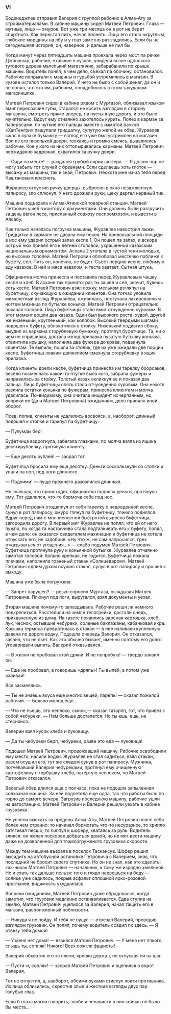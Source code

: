 ### VI

Боденеджпев отправил Валерия с группой рабочих в Алма-Ату за стройматериалами.
В кабине машины сидел Матвей Петрович.
Глаза — мутные, лицо — хмурое.
Вот уже три месяца он в рот не берет спиртного.
Как перестал пить, начал полнеть.
Лицо его стало округлым, глубокие морщины на лбу и у глаз заметно разгладились.
Если бы не сегодняшняя история, он, наверное, и дальше не пил бы.

Когда минут через пятнадцать машина проехала через мост па речке Джанашар, рабочие, ехавшие в кузове, увидели возле одппокого тутового дерева малепький магазпнчик, забарабанили по крыше машины.
Водитель понял, в чем дело, съехал па обочину, остановился.
Рабочие попрыгали с машины и гурьбой устремились в магазин.
В кузове остался только Валерий.
У него не было с собой денег, да он и не понял, что это им, рабочим, понадобилось в этом захудалом магазиншпке.

Матвей Петрович сидел в кабине рядом с Муртазой, облизывал языком вмиг пересохшие губы, старался не косить взглядом в сторону магазина, смотреть прямо вперед, па пустынную дорогу, и это было мучптельно.
Вдруг ему отчаянно захотелось курить.
Полез в карман за папиросами, по чуткие его пальцы вместе с измятой пачкой «ХапТенгри» пащупали тридцатку, супутую жепой на обед.
Журавлев сжал в кулаке бумажку — взгляд его уже был устремлен на магазин.
Воп пз его пизепькой двери, толкаясь и громко смеясь, вывалились рабочие.
Кое у кого из них оттопыривались карманы.
Матвей Петрович неожиданно задрожал, схватился за ручку двери.

— Сиди па месте!
— раздался грубый окрик шофера.
— Я до сих пор не могу забыть тот случай с бревнами.
Если сделаешь хоть глоток — высажу из машины, так и знай, Петрович.
Неохота мне из-за тебя перед Каштановым краснеть.

Журавлев отпустил ручку дверцы, выбросил в окно незажженную папиросу, зло сплюнул.
У него дрожали руки, щеку дергал нервный тик.

Машина подъехала к Алма-Атинской товарной станции.
Матвей Петрович ушел в контору с документами.
Они должны были разгрузить за день вагон леса, присланный совхозу леспромхозом, и вывезти в Алсабу.

Как только началась погрузка машины, Журавлев навострил лыжи.
Тридцатка в кармапе не давала ему покоя.
На привокзальной площади в нос ему ударил острый запах кеспе 1, Он пошел па запах, и вскоре острый нюх привел его к летней столовой, украшенной казахским национальным орнаментом.
Асхапа 2 утопала в густой тени молодых, но высоких тополей.
Матвей Петрович облюбовал местечко поближе к буфету, сел.
Пить он, конечно, не будет.
Съест порцию кеспе, любимую еду казахов.
В ней и мяса навалом, и теста хватает.
Сытная штука.

Официантка молча принесла и поставила перед Журавлевым чашку кеспе и хлеб.
В асхане так принято: раз ты зашел и сел, значит, будешь есть кеспе.
Матвей Петрович взял ложку, мельком взгляпул на буфетчицу, скучающую в ожидании клиентов.
Она тотчас уловила мимолетный взгляд Журавлева, оживилась, постучала лакированным ногтем мизинца по бутылке коньяка.
Матвей Петрович отрицательно покачал головой.
Лицо буфетчицы стало вмиг отчужденно суровым.
В этот момент вошли два казаха.
Один был высокого роста, худой, другой же низенький, кругленький, как колобок.
Высокий твердыми шагами подошел к буфету, облокотился о стойку.
Низенький подкатил сбоку, выудил из кармана сторублевую бумажку, протяпул буфетчице.
Та, ни о чем не спрашивая, достала изпод прилавка пузатую бутылку коньяка, отвинтила крышку, наполнила два фужера до краев, подвинула клиентам.
Те выпили, пошли за столик, где их уже ожидали две порции кеспе.
Буфетчица ловким движепием смахнула сторублевку в ящик прилавка.

Когда клиенты доели кеспе, буфетчица принесла им тарелку боорсаков, весело посмеялась какой-то птутке высо кого, забрала фужеры и направилась за стойку.
Толстый казах окликнул ее и показал два пальца.
Лицо буфетчицы опять стало отчуяеденно суровым.
Она нехотя разлила остатки коньяка по фужерам, принесла клиентам и молча удалилась.
По-видимому, она считала инцидент исчерпанным, но, вопреки ее (да и Матвея Петровича) ожиданиям, дело приняло иной оборот.

Поев, попив, клиенты не удалились восвояси, а, наоборот, длинный подошел к стопке и гаркпул па буфетчицу:

— Пулумды бер!

Буфетчица вздрогнула, забегала глазками, по молча взяла из ящика десятирублевку, протянула клиенту.

— Еще десять рублей!
— заорал тот.

Буфетчпца бросила ему еще десятку.
Деньги соскользнули со стопки и упали па пол, под ноги длинного.

— Подними!
— пуще прежнего разозлился длинный.

Не знавшая, что происходит, официантка подняла деньги, протянула ему.
Тот удалился, что-то бормоча себе под нос.

Матвей Петрович отодвппул от себя тарелку с недоеденной кеспе, сунул в рот папиросу, хмуро глянул па буфетчицу, тяжело поднялся.
Вдруг перед ним с молпиепосной быстротой выросла буфетчица, загородила дорогу.
В первый миг Журавлев не попял, что ей от него пужпо, по когда та настойчиво стала подталкивать его к буфету, попял, в чем дело: он оказался свидетелем махинации и буфетчица не хотела отпускать его, не задобрив.
«Ну что ж, не сам напросился, грех отказываться от угощения...» — слабо подумал Матвей Петрович.
Буфетчица протянула руку к коньячной бутылке.
Журавлев отчаянно замотал головой: больно крепкая, не годится.
Буфетчица пожала плечами, наполнила граненый стакан «Солнцедаром».
Матвей Петрович одпим духом осушил стакап, супул в рот папиросу и прошел к выходу.

Машина уже была погружена.

— Запрет нарушен?
— резко спросил Муртаза, оглядывая Матвея Петровича.
Плюнул под поги, выругался, взял документы и уехал.

Вторая машина почему-то запаздывала.
Рабочие реши ли немного подкрепиться.
Расстелили на земле телогрейки, достали снедь, прихваченную из дома.
На газете появились вареная картошка, хлеб, лук, чеснок, остывшие чебуреки, соленые баклажаны, кабачковая икра.
Крышка термоса превратилась в стакан — в нее наливали купленную давеча по дороге водку.
Подошла очередь Валерия.
Он отказался, заявив, что не пьет.
Как это обычно бывает, именно поэтому его долго уговаривали выпить.
Валерий отказывался.

— В жизни не пробовал этой дряни.
И не попробую!
— твердо заявил он.

— Еще не пробовал, а говоришь «дряпь»!
Ты выпей, а потом уже охаивай!

Все засмеялись.

— Ты не знаешь вкуса еще многих вещей, парепь!
— сказал пожилой рабочий.
— Больно молод еще...

— Что не пьешь, это неплохо, сынок,— сказал татарпп, гот, что привез с собой чебуреки.
— Нам больше достапется.
Но ты ешь, ешь, не стесняйся.

Валерин взял кусок хлеба и луковицу.

— Да ты чебуреки берп, чебуреки, разве это еда — луковица!

Подошел Матвей Петрович, провожавший машину.
Рабочие освободили ему место, налили водки.
Журавлев не стал садиться, взял стакан, разом осушил его, тут же следом сунув в рот папиросу.
Мужчина, потчевавший Валерия чебуреками, протянул ему очищенную картофелину н горбушку хлеба, натертую чесноком, по Матвей Петрович отказался.

Веселый обед длился еще с полчаса, пока не подошла запыленная совхозная машина.
За ней подлетела еще одпа, так что работы было по горло до самого вечера.
Загрузив последнюю машипу, рабочие ушли на автостанцию.
Матвей Петрович и Валерий решили уехать в кабине грузовика.

Не успели выехать за пределы Алма-Аты, Матвей Петрович повел себя более чем странно: то начинал бормотать что-то несуразное, то хрипло затягивал песшо, то липпул к шоферу, хватаясь за руль.
Водитель злился: он желал поскорее добраться домой, но не мог вести машипу даже на дозволенной для тяжелогруженого грузовика скорости.

Между тем машина въехала в поселок Таскансув.
Шофер решил высадить на автобусной остановке Петровича с Валерием, зная, что последний не бросит своего спутника.
Но он не знал, как это сделать: как-никак Матвей Петрович — начальник, к тому же изрядно хмельной.
Но и ехать так дальше пельзя: того и глядп нарвешься на беду — солнце уже садилось, покрыв асфальт сплошной ярко-розовой простыней, видимость ухудшилась.

Вопреки ожиданиям, Матвей Петрович даже обрадовался, когда заметил, что грузовик медленно останавливается.
Едва ступив на землю, Матвей Петрович уцепился за Валерия, начал тащить его в магазин, расположенный поблизости.

— Никуда я не пойду.
И тебя не пущу!
— отрезал Валерий, проводив взглядом грузовик.
Он попял, почему водитель ссадил пх здесь.
— Я отвезу тебя домой!

— У меня нет дома!
— взвился Матвей Петрович.
— У меня нет ппкого, слышь ты, сопляк!
Никого!
Всех сожгли фашисты!

Валерий обхватил его за плечи, крепко держал, не отпуская пи на шаг.

— Пусти-и, сопляк!
— заорал Матвей Петрович и вцепился в ворот Валерия.

Тот не отпустил, а, наоборот, обеими руками стиспул локти противника.
Их лица сблизились, скрестив злые и жесткие взгляды двух пар голубых глаз.

Если б глаза могли говорить, злобе и ненависти в них сейчас не было бы места...
